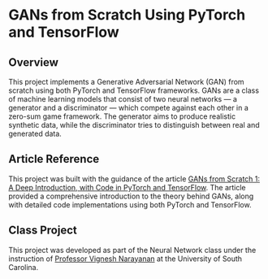 # GANs from Scratch Using PyTorch and TensorFlow

## Overview

This project implements a Generative Adversarial Network (GAN) from scratch using both PyTorch and TensorFlow frameworks. GANs are a class of machine learning models that consist of two neural networks — a generator and a discriminator — which compete against each other in a zero-sum game framework. The generator aims to produce realistic synthetic data, while the discriminator tries to distinguish between real and generated data.
## Article Reference

This project was built with the guidance of the article [GANs from Scratch 1: A Deep Introduction, with Code in PyTorch and TensorFlow](https://medium.com/ai-society/gans-from-scratch-1-a-deep-introduction-with-code-in-pytorch-and-tensorflow-cb03cdcdba0f). The article provided a comprehensive introduction to the theory behind GANs, along with detailed code implementations using both PyTorch and TensorFlow.

## Class Project

This project was developed as part of the Neural Network class under the instruction of [Professor Vignesh Narayanan](https://sc.edu/study/colleges_schools/engineering_and_computing/faculty-staff/narayanan_vignesh.php) at the University of South Carolina.
